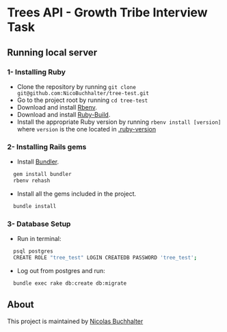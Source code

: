 Trees API - Growth Tribe Interview Task
===============

## Running local server

### 1- Installing Ruby

- Clone the repository by running `git clone git@github.com:NicoBuchhalter/tree-test.git`
- Go to the project root by running `cd tree-test`
- Download and install [Rbenv](https://github.com/rbenv/rbenv#basic-github-checkout).
- Download and install [Ruby-Build](https://github.com/rbenv/ruby-build#installing-as-an-rbenv-plugin-recommended).
- Install the appropriate Ruby version by running `rbenv install [version]` where `version` is the one located in [.ruby-version](.ruby-version)

### 2- Installing Rails gems

- Install [Bundler](http://bundler.io/).

```bash
  gem install bundler
  rbenv rehash
```

- Install all the gems included in the project.

```bash
  bundle install
```

### 3- Database Setup

- Run in terminal:

```bash
  psql postgres
  CREATE ROLE "tree_test" LOGIN CREATEDB PASSWORD 'tree_test';
```

- Log out from postgres and run:

```bash
  bundle exec rake db:create db:migrate
```


## About

This project is maintained by [Nicolas Buchhalter](https://github.com/NicoBuchhalter)